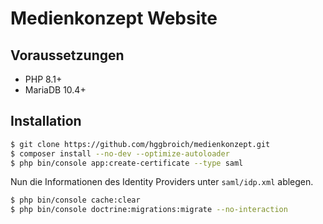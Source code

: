 # Medienkonzept Website

## Voraussetzungen

* PHP 8.1+
* MariaDB 10.4+

## Installation

```bash
$ git clone https://github.com/hggbroich/medienkonzept.git
$ composer install --no-dev --optimize-autoloader
$ php bin/console app:create-certificate --type saml
```

Nun die Informationen des Identity Providers unter `saml/idp.xml` ablegen.

```bash
$ php bin/console cache:clear
$ php bin/console doctrine:migrations:migrate --no-interaction
```

